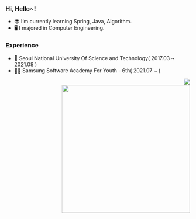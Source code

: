 ### Hi, Hello~!
- 😎 I’m currently learning Spring, Java, Algorithm.
- 🖥 I majored in Computer Engineering.

### Experience
- 🍅 Seoul National University Of Science and Technology( 2017.03 ~ 2021.08 )
- 👩‍💻 Samsung Software Academy For Youth - 6th( 2021.07 ~ )

<img align="right" src="http://mazassumnida.wtf/api/mini/generate_badge?boj=sy77"><br/>
<img align="right" src="https://github-readme-stats.vercel.app/api?username=pondsuyeon&count_private=true" width="350">
